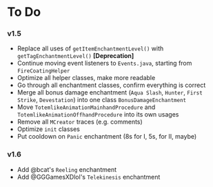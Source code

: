 # To Do
### v1.5
- Replace all uses of `getItemEnchantmentLevel()` with `getTagEnchantmentLevel()` **[Deprecation]**
- Continue moving event listeners to `Events.java`, starting from `FireCoatingHelper`
- Optimize all helper classes, make more readable
- Go through all enchantment classes, confirm everything is correct
- Merge all bonus damage enchantment (`Aqua Slash`, `Hunter`, `First Strike`, `Devestation`) into one class `BonusDamageEnchantment`
- Move `TotemlikeAnimationMainhandProcedure` and `TotemlikeAnimationOffhandProcedure` into its own usages
- Remove all `MCreator` traces (e.g. comments)
- Optimize `init` classes
- Put cooldown on `Panic` enchantment (8s for I, 5s, for II, maybe)

### v1.6
- Add @bcat's `Reeling` enchantment
- Add @GGGamesXDlol's `Telekinesis` enchantment